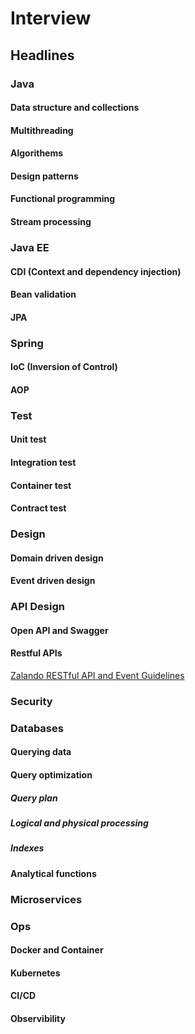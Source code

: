 # Interview

## Headlines

### Java
#### Data structure and collections
#### Multithreading
#### Algorithems
#### Design patterns
#### Functional programming
#### Stream processing

### Java EE
#### CDI (Context and dependency injection)
#### Bean validation
#### JPA

### Spring
#### IoC (Inversion of Control)
#### AOP

### Test
#### Unit test
#### Integration test
#### Container test
#### Contract test

### Design
#### Domain driven design
#### Event driven design

### API Design
#### Open API and Swagger
#### Restful APIs
[Zalando RESTful API and Event Guidelines](https://opensource.zalando.com/restful-api-guidelines/)

### Security

### Databases
#### Querying data
#### Query optimization
##### Query plan
##### Logical and physical processing 
##### Indexes
#### Analytical functions 

### Microservices

### Ops
#### Docker and Container 
#### Kubernetes
#### CI/CD
#### Observibility 